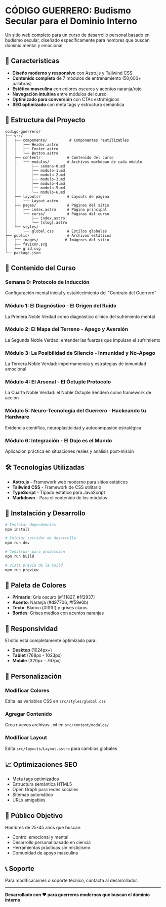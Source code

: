 # CÓDIGO GUERRERO: Budismo Secular para el Dominio Interno

Un sitio web completo para un curso de desarrollo personal basado en budismo secular, diseñado específicamente para hombres que buscan dominio mental y emocional.

## 🚀 Características

- **Diseño moderno y responsivo** con Astro.js y Tailwind CSS
- **Contenido completo** de 7 módulos de entrenamiento (50,000+ palabras)
- **Estética masculina** con colores oscuros y acentos naranja/rojo
- **Navegación intuitiva** entre módulos del curso
- **Optimizado para conversión** con CTAs estratégicos
- **SEO optimizado** con meta tags y estructura semántica

## 📁 Estructura del Proyecto

```
codigo-guerrero/
├── src/
│   ├── components/          # Componentes reutilizables
│   │   ├── Header.astro
│   │   ├── Footer.astro
│   │   └── Button.astro
│   ├── content/            # Contenido del curso
│   │   └── modulos/        # Archivos markdown de cada módulo
│   │       ├── semana-0.md
│   │       ├── modulo-1.md
│   │       ├── modulo-2.md
│   │       ├── modulo-3.md
│   │       ├── modulo-4.md
│   │       ├── modulo-5.md
│   │       └── modulo-6.md
│   ├── layouts/            # Layouts de página
│   │   └── Layout.astro
│   ├── pages/              # Páginas del sitio
│   │   ├── index.astro     # Página principal
│   │   └── curso/          # Páginas del curso
│   │       ├── index.astro
│   │       └── [slug].astro
│   └── styles/
│       └── global.css      # Estilos globales
├── public/                 # Archivos estáticos
│   ├── images/            # Imágenes del sitio
│   ├── favicon.svg
│   └── grid.svg
└── package.json
```

## 🎯 Contenido del Curso

### Semana 0: Protocolo de Inducción
Configuración mental inicial y establecimiento del "Contrato del Guerrero"

### Módulo 1: El Diagnóstico - El Origen del Ruido
La Primera Noble Verdad como diagnóstico clínico del sufrimiento mental

### Módulo 2: El Mapa del Terreno - Apego y Aversión  
La Segunda Noble Verdad: entender las fuerzas que impulsan el sufrimiento

### Módulo 3: La Posibilidad de Silencio - Inmunidad y No-Apego
La Tercera Noble Verdad: impermanencia y estrategias de inmunidad emocional

### Módulo 4: El Arsenal - El Óctuple Protocolo
La Cuarta Noble Verdad: el Noble Óctuple Sendero como framework de acción

### Módulo 5: Neuro-Tecnología del Guerrero - Hackeando tu Hardware
Evidencia científica, neuroplasticidad y autocompasión estratégica

### Módulo 6: Integración - El Dojo es el Mundo
Aplicación práctica en situaciones reales y análisis post-misión

## 🛠️ Tecnologías Utilizadas

- **Astro.js** - Framework web moderno para sitios estáticos
- **Tailwind CSS** - Framework de CSS utilitario
- **TypeScript** - Tipado estático para JavaScript
- **Markdown** - Para el contenido de los módulos

## 🚀 Instalación y Desarrollo

```bash
# Instalar dependencias
npm install

# Iniciar servidor de desarrollo
npm run dev

# Construir para producción
npm run build

# Vista previa de la build
npm run preview
```

## 🎨 Paleta de Colores

- **Primario**: Gris oscuro (#111827, #1f2937)
- **Acento**: Naranja (#d97706, #f59e0b)
- **Texto**: Blanco (#ffffff) y grises claros
- **Bordes**: Grises medios con acentos naranjas

## 📱 Responsividad

El sitio está completamente optimizado para:
- **Desktop** (1024px+)
- **Tablet** (768px - 1023px)  
- **Mobile** (320px - 767px)

## 🔧 Personalización

### Modificar Colores
Edita las variables CSS en `src/styles/global.css`

### Agregar Contenido
Crea nuevos archivos `.md` en `src/content/modulos/`

### Modificar Layout
Edita `src/layouts/Layout.astro` para cambios globales

## 📈 Optimizaciones SEO

- Meta tags optimizados
- Estructura semántica HTML5
- Open Graph para redes sociales
- Sitemap automático
- URLs amigables

## 🎯 Público Objetivo

Hombres de 25-45 años que buscan:
- Control emocional y mental
- Desarrollo personal basado en ciencia
- Herramientas prácticas sin misticismo
- Comunidad de apoyo masculina

## 📞 Soporte

Para modificaciones o soporte técnico, contacta al desarrollador.

---

**Desarrollado con ❤️ para guerreros modernos que buscan el dominio interno**

